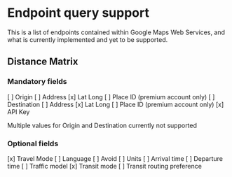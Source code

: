 # Endpoint query support
This is a list of endpoints contained within Google Maps Web Services, and what is currently implemented and yet to be supported. 

## Distance Matrix
### Mandatory fields
[ ] Origin
    [ ] Address
    [x] Lat Long
    [ ] Place ID (premium account only)
[ ] Destination
    [ ] Address
    [x] Lat Long
    [ ] Place ID (premium account only)
[x] API Key

Multiple values for Origin and Destination currently not supported

### Optional fields
[x] Travel Mode
[ ] Language
[ ] Avoid
[ ] Units
[ ] Arrival time
[ ] Departure time
[ ] Traffic model
[x] Transit mode
[ ] Transit routing preference